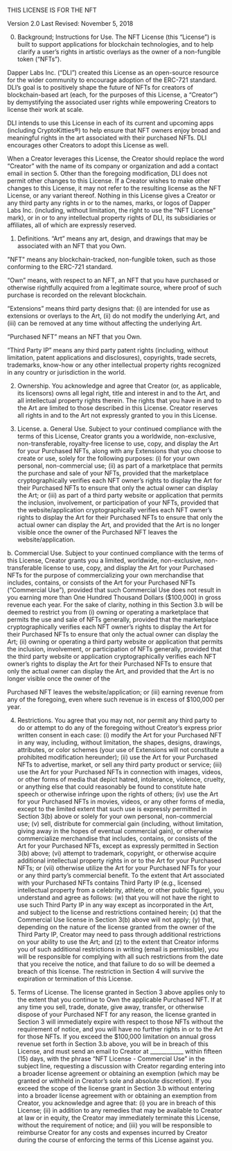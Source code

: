 THIS LICENSE IS FOR THE NFT

Version 2.0
Last Revised: November 5, 2018

0. Background; Instructions for Use.
The NFT License (this “License”) is built to support applications for blockchain technologies, and to help clarify a user’s rights in artistic overlays as the owner of a non-fungible token (“NFTs”).

Dapper Labs Inc. (“DLI”) created this License as an open-source resource for the wider community to encourage adoption of the ERC-721 standard. DLI’s goal is to positively shape the future of NFTs for creators of blockchain-based art (each, for the purposes of this License, a “Creator”) by demystifying the associated user rights while empowering Creators to license their work at scale.

DLI intends to use this License in each of its current and upcoming apps (including CryptoKitties®) to help ensure that NFT owners enjoy broad and meaningful rights in the art associated with their purchased NFTs. DLI encourages other Creators to adopt this License as well.

When a Creator leverages this License, the Creator should replace the word “Creator” with the name of its company or organization and add a contact email in section 5. Other than the foregoing modification, DLI does not permit other changes to this License. If a Creator wishes to make other changes to this License, it may not refer to the resulting license as the NFT License, or any variant thereof. Nothing in this License gives a Creator or any third party any rights in or to the names, marks, or logos of Dapper Labs Inc. (including, without limitation, the right to use the “NFT License” mark), or in or to any intellectual property rights of DLI, its subsidiaries or affiliates, all of which are expressly reserved.

1. Definitions.
“Art” means any art, design, and drawings that may be associated with an NFT that you Own.

"NFT" means any blockchain-tracked, non-fungible token, such as those conforming to the ERC-721 standard.

“Own” means, with respect to an NFT, an NFT that you have purchased or otherwise rightfully acquired from a legitimate source, where proof of such purchase is recorded on the relevant blockchain.

“Extensions” means third party designs that: (i) are intended for use as extensions or overlays to the Art, (ii) do not modify the underlying Art, and (iii) can be removed at any time without affecting the underlying Art.

“Purchased NFT” means an NFT that you Own.

“Third Party IP” means any third party patent rights (including, without limitation, patent applications and disclosures), copyrights, trade secrets, trademarks, know-how or any other intellectual property rights recognized in any country or jurisdiction in the world.

2. Ownership.
You acknowledge and agree that Creator (or, as applicable, its licensors) owns all legal right, title and interest in and to the Art, and all intellectual property rights therein. The rights that you have in and to the Art are limited to those described in this License. Creator reserves all rights in and to the Art not expressly granted to you in this License.

3. License.
a. General Use. Subject to your continued compliance with the terms of this License, Creator grants you a worldwide, non-exclusive, non-transferable, royalty-free license to use, copy, and display the Art for your Purchased NFTs, along with any Extensions that you choose to create or use, solely for the following purposes: (i) for your own personal, non-commercial use; (ii) as part of a marketplace that permits the purchase and sale of your NFTs, provided that the marketplace cryptographically verifies each NFT owner’s rights to display the Art for their Purchased NFTs to ensure that only the actual owner can display the Art; or (iii) as part of a third party website or application that permits the inclusion, involvement, or participation of your NFTs, provided that the website/application cryptographically verifies each NFT owner’s rights to display the Art for their Purchased NFTs to ensure that only the actual owner can display the Art, and provided that the Art is no longer visible once the owner of the Purchased NFT leaves the website/application.

b. Commercial Use. Subject to your continued compliance with the terms of this License, Creator grants you a limited, worldwide, non-exclusive, non-transferable license to use, copy, and display the Art for your Purchased NFTs for the purpose of commercializing your own merchandise that includes, contains, or consists of the Art for your Purchased NFTs (“Commercial Use”), provided that such Commercial Use does not result in you earning more than One Hundred Thousand Dollars ($100,000) in gross revenue each year. For the sake of clarity, nothing in this Section 3.b will be deemed to restrict you from (i) owning or operating a marketplace that permits the use and sale of NFTs generally, provided that the marketplace cryptographically verifies each NFT owner’s rights to display the Art for their Purchased NFTs to ensure that only the actual owner can display the Art; (ii) owning or operating a third party website or application that permits the inclusion, involvement, or participation of NFTs generally, provided that the third party website or application cryptographically verifies each NFT owner’s rights to display the Art for their Purchased NFTs to ensure that only the actual owner can display the Art, and provided that the Art is no longer visible once the owner of the

Purchased NFT leaves the website/application; or (iii) earning revenue from any of the foregoing, even where such revenue is in excess of $100,000 per year.

4. Restrictions.
You agree that you may not, nor permit any third party to do or attempt to do any of the foregoing without Creator’s express prior written consent in each case: (i) modify the Art for your Purchased NFT in any way, including, without limitation, the shapes, designs, drawings, attributes, or color schemes (your use of Extensions will not constitute a prohibited modification hereunder); (ii) use the Art for your Purchased NFTs to advertise, market, or sell any third party product or service; (iii) use the Art for your Purchased NFTs in connection with images, videos, or other forms of media that depict hatred, intolerance, violence, cruelty, or anything else that could reasonably be found to constitute hate speech or otherwise infringe upon the rights of others; (iv) use the Art for your Purchased NFTs in movies, videos, or any other forms of media, except to the limited extent that such use is expressly permitted in Section 3(b) above or solely for your own personal, non-commercial use; (v) sell, distribute for commercial gain (including, without limitation, giving away in the hopes of eventual commercial gain), or otherwise commercialize merchandise that includes, contains, or consists of the Art for your Purchased NFTs, except as expressly permitted in Section 3(b) above; (vi) attempt to trademark, copyright, or otherwise acquire additional intellectual property rights in or to the Art for your Purchased NFTs; or (vii) otherwise utilize the Art for your Purchased NFTs for your or any third party’s commercial benefit. To the extent that Art associated with your Purchased NFTs contains Third Party IP (e.g., licensed intellectual property from a celebrity, athlete, or other public figure), you understand and agree as follows: (w) that you will not have the right to use such Third Party IP in any way except as incorporated in the Art, and subject to the license and restrictions contained herein; (x) that the Commercial Use license in Section 3(b) above will not apply; (y) that, depending on the nature of the license granted from the owner of the Third Party IP, Creator may need to pass through additional restrictions on your ability to use the Art; and (z) to the extent that Creator informs you of such additional restrictions in writing (email is permissible), you will be responsible for complying with all such restrictions from the date that you receive the notice, and that failure to do so will be deemed a breach of this license. The restriction in Section 4 will survive the expiration or termination of this License.

5. Terms of License.
The license granted in Section 3 above applies only to the extent that you continue to Own the applicable Purchased NFT. If at any time you sell, trade, donate, give away, transfer, or otherwise dispose of your Purchased NFT for any reason, the license granted in Section 3 will immediately expire with respect to those NFTs without the requirement of notice, and you will have no further rights in or to the Art for those NFTs. If you exceed the $100,000 limitation on annual gross revenue set forth in Section 3.b above, you will be in breach of this License, and must send an email to Creator at ____________ within fifteen (15) days, with the phrase “NFT License - Commercial Use” in the subject line, requesting a discussion with Creator regarding entering into a broader license agreement or obtaining an exemption (which may be granted or withheld in Creator’s sole and absolute discretion). If you exceed the scope of the license grant in Section 3.b without entering into a broader license agreement with or obtaining an exemption from Creator, you acknowledge and agree that: (i) you are in breach of this License; (ii) in addition to any remedies that may be available to Creator at law or in equity, the Creator may immediately terminate this License, without the requirement of notice; and (iii) you will be responsible to reimburse Creator for any costs and expenses incurred by Creator during the course of enforcing the terms of this License against you.